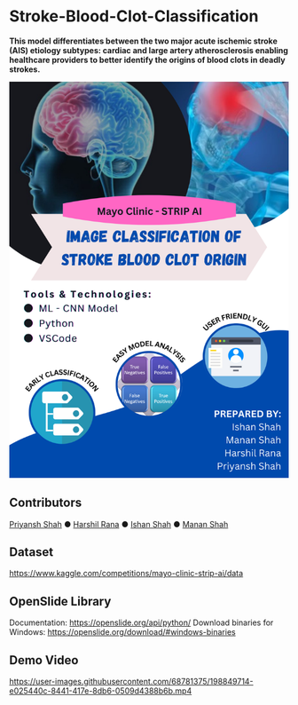 # Stroke-Blood-Clot-Classification

**This model differentiates between the two major acute ischemic stroke (AIS) etiology subtypes: cardiac and large artery atherosclerosis enabling healthcare providers to better identify the origins of blood clots in deadly strokes.**

![Image](https://github.com/Priyansh42/Stroke-Blood-Clot-Classification/blob/main/Stroke-Blood_Clot-Classification_Poster.png?raw=true)

## Contributors

[Priyansh Shah](https://github.com/Priyansh42) ● [Harshil Rana](https://github.com/harshil311) ● [Ishan Shah](https://github.com/ishanshah1802) ● [Manan Shah](https://github.com/Manan2606)

## Dataset

https://www.kaggle.com/competitions/mayo-clinic-strip-ai/data

## OpenSlide Library

Documentation: https://openslide.org/api/python/
Download binaries for Windows: https://openslide.org/download/#windows-binaries

## Demo Video

https://user-images.githubusercontent.com/68781375/198849714-e025440c-8441-417e-8db6-0509d4388b6b.mp4
